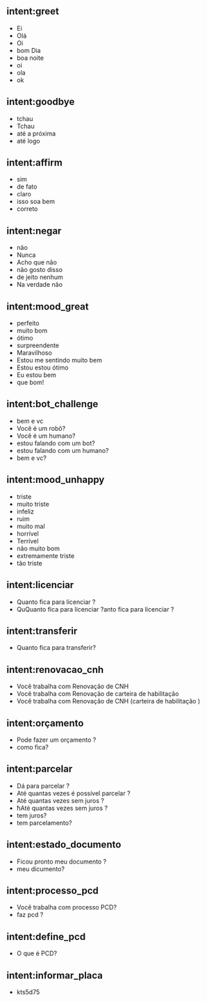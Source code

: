 ## intent:greet
- Ei
- Olá
- Oi
- bom Dia
- boa noite
- oi
- ola
- ok

## intent:goodbye
- tchau
- Tchau
- até a próxima
- até logo

## intent:affirm
- sim
- de fato
- claro
- isso soa bem
- correto

## intent:negar
- não
- Nunca
- Acho que não
- não gosto disso
- de jeito nenhum
- Na verdade não

## intent:mood_great
- perfeito
- muito bom
- ótimo
- surpreendente
- Maravilhoso
- Estou me sentindo muito bem
- Estou estou ótimo
- Eu estou bem
- que bom!

## intent:bot_challenge
- bem e vc
- Você é um robô?
- Você é um humano?
- estou falando com um bot?
- estou falando com um humano?
- bem e vc?

## intent:mood_unhappy
- triste
- muito triste
- infeliz
- ruim
- muito mal
- horrível
- Terrível
- não muito bom
- extremamente triste
- tão triste

## intent:licenciar
- Quanto fica para licenciar ?
- QuQuanto fica para licenciar ?anto fica para licenciar ?

## intent:transferir
- Quanto fica para transferir?

## intent:renovacao_cnh
- Você trabalha com Renovação de CNH
- Você trabalha com Renovação de  carteira de habilitação
- Você trabalha com Renovação de CNH (carteira de habilitação )

## intent:orçamento
- Pode fazer um orçamento ?
- como fica?

## intent:parcelar
- Dá para parcelar ?
- Até quantas vezes é possível parcelar ?
- Até quantas vezes sem juros ?
- ħAté quantas vezes sem juros ?
- tem juros?
- tem parcelamento?

## intent:estado_documento
- Ficou pronto meu documento ?
- meu  dicumento?

## intent:processo_pcd
- Você trabalha com processo PCD?
- faz pcd ?

## intent:define_pcd
- O que é PCD?

## intent:informar_placa
- kts5d75
